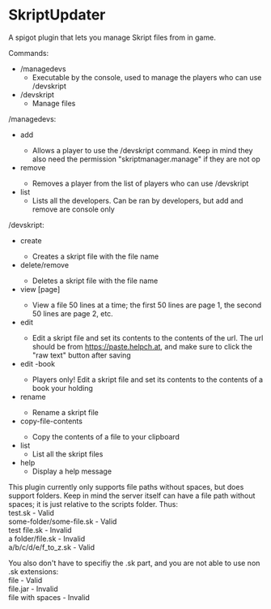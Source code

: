 # SkriptUpdater
A spigot plugin that lets you manage Skript files from in game.

Commands:
  - /managedevs  
    *  Executable by the console, used to manage the players who can use /devskript
  - /devskript  
    *  Manage files

/managedevs:
  - add <username>  
    *  Allows a player to use the /devskript command. Keep in mind they also need the permission "skriptmanager.manage" if they are not op
  - remove <username>  
    *  Removes a player from the list of players who can use /devskript
  - list  
    *  Lists all the developers. Can be ran by developers, but add and remove are console only

/devskript:
  - create <filename>  
    *  Creates a skript file with the file name
  - delete/remove <filename>  
    *  Deletes a skript file with the file name
  - view <filename> [page]  
    *  View a file 50 lines at a time; the first 50 lines are page 1, the second 50 lines are page 2, etc.
  - edit <filename> <url>  
    *  Edit a skript file and set its contents to the contents of the url. The url should be from https://paste.helpch.at, and make sure to click the "raw text" button after saving
  - edit <filename> -book  
    *  Players only! Edit a skript file and set its contents to the contents of a book your holding
  - rename <filename> <new filename>  
    *  Rename a skript file
  - copy-file-contents <filename>  
    *  Copy the contents of a file to your clipboard
  - list  
    *  List all the skript files
  - help  
    *  Display a help message

This plugin currently only supports file paths without spaces, but does support folders. Keep in mind the server itself can have a file path without spaces; it is just relative to the scripts folder. Thus:  
test.sk                     - Valid  
some-folder/some-file.sk    - Valid  
test file.sk                - Invalid  
a folder/file.sk            - Invalid  
a/b/c/d/e/f_to_z.sk         - Valid  

You also don't have to specifiy the .sk part, and you are not able to use non .sk extensions:  
file                        - Valid  
file.jar                    - Invalid  
file with spaces            - Invalid
